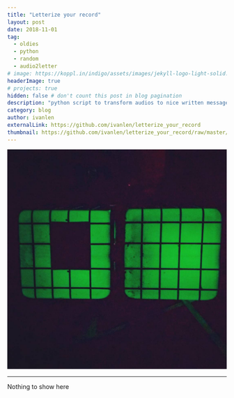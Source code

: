 ```yaml
---
title: "Letterize your record"
layout: post
date: 2018-11-01
tag:
  - oldies
  - python
  - random
  - audio2letter
# image: https://koppl.in/indigo/assets/images/jekyll-logo-light-solid.png
headerImage: true
# projects: true
hidden: false # don't count this post in blog pagination
description: "python script to transform audios to nice written messages with letter style"
category: blog
author: ivanlen
externalLink: https://github.com/ivanlen/letterize_your_record
thumbnail: https://github.com/ivanlen/letterize_your_record/raw/master/written_letters/cortazar.jpg?raw=true
---
```


![Screenshot](/assets/images/greeneyes.jpg)

---

Nothing to show here
